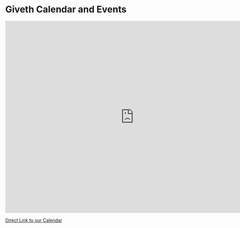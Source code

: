# Giveth Calendar and Events

<iframe src="https://calendar.google.com/calendar/embed?height=600&amp;wkst=1&amp;bgcolor=%23FFFFFF&amp;src=givethdotio%40gmail.com&amp;color=%2342104A&amp;ctz=Europe%2FVienna" style="border-width:0" width="800" height="600" frameborder="0" scrolling="no"></iframe>

[Direct Link to our Calendar](https://calendar.google.com/calendar/embed?src=givethdotio@gmail.com&pli=1)
